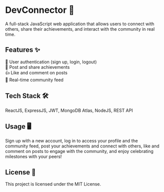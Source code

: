 # DevConnector 🚀  
A full-stack JavaScript web application that allows users to connect with others, share their achievements, and interact with the community in real time.  

## Features ✨  
👤 User authentication (sign up, login, logout)  
📝 Post and share achievements  
👍 Like and comment on posts  
🔔 Real-time community feed  

## Tech Stack 🛠️  
ReactJS, ExpressJS, JWT, MongoDB Atlas, NodeJS, REST API

## Usage 🖥️
Sign up with a new account, log in to access your profile and the community feed, post your achievements and connect with others, like and comment on posts to engage with the community, and enjoy celebrating milestones with your peers!

## License 📄
This project is licensed under the MIT License.


  
